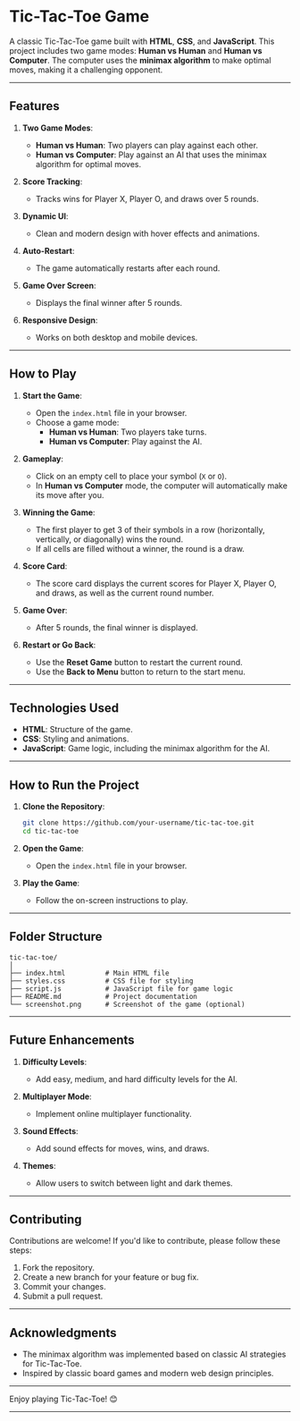 
# Tic-Tac-Toe Game

A classic Tic-Tac-Toe game built with **HTML**, **CSS**, and **JavaScript**. This project includes two game modes: **Human vs Human** and **Human vs Computer**. The computer uses the **minimax algorithm** to make optimal moves, making it a challenging opponent.

---

## Features

1. **Two Game Modes**:
   - **Human vs Human**: Two players can play against each other.
   - **Human vs Computer**: Play against an AI that uses the minimax algorithm for optimal moves.

2. **Score Tracking**:
   - Tracks wins for Player X, Player O, and draws over 5 rounds.

3. **Dynamic UI**:
   - Clean and modern design with hover effects and animations.

4. **Auto-Restart**:
   - The game automatically restarts after each round.

5. **Game Over Screen**:
   - Displays the final winner after 5 rounds.

6. **Responsive Design**:
   - Works on both desktop and mobile devices.

---

## How to Play

1. **Start the Game**:
   - Open the `index.html` file in your browser.
   - Choose a game mode:
     - **Human vs Human**: Two players take turns.
     - **Human vs Computer**: Play against the AI.

2. **Gameplay**:
   - Click on an empty cell to place your symbol (`X` or `O`).
   - In **Human vs Computer** mode, the computer will automatically make its move after you.

3. **Winning the Game**:
   - The first player to get 3 of their symbols in a row (horizontally, vertically, or diagonally) wins the round.
   - If all cells are filled without a winner, the round is a draw.

4. **Score Card**:
   - The score card displays the current scores for Player X, Player O, and draws, as well as the current round number.

5. **Game Over**:
   - After 5 rounds, the final winner is displayed.

6. **Restart or Go Back**:
   - Use the **Reset Game** button to restart the current round.
   - Use the **Back to Menu** button to return to the start menu.

---

## Technologies Used

- **HTML**: Structure of the game.
- **CSS**: Styling and animations.
- **JavaScript**: Game logic, including the minimax algorithm for the AI.

---

## How to Run the Project

1. **Clone the Repository**:
   ```bash
   git clone https://github.com/your-username/tic-tac-toe.git
   cd tic-tac-toe
   ```

2. **Open the Game**:
   - Open the `index.html` file in your browser.

3. **Play the Game**:
   - Follow the on-screen instructions to play.

---

## Folder Structure

```
tic-tac-toe/
│
├── index.html          # Main HTML file
├── styles.css          # CSS file for styling
├── script.js           # JavaScript file for game logic
├── README.md           # Project documentation
└── screenshot.png      # Screenshot of the game (optional)
```

---

## Future Enhancements

1. **Difficulty Levels**:
   - Add easy, medium, and hard difficulty levels for the AI.

2. **Multiplayer Mode**:
   - Implement online multiplayer functionality.

3. **Sound Effects**:
   - Add sound effects for moves, wins, and draws.

4. **Themes**:
   - Allow users to switch between light and dark themes.

---

## Contributing

Contributions are welcome! If you'd like to contribute, please follow these steps:

1. Fork the repository.
2. Create a new branch for your feature or bug fix.
3. Commit your changes.
4. Submit a pull request.

---

## Acknowledgments

- The minimax algorithm was implemented based on classic AI strategies for Tic-Tac-Toe.
- Inspired by classic board games and modern web design principles.

---

Enjoy playing Tic-Tac-Toe! 😊

---
